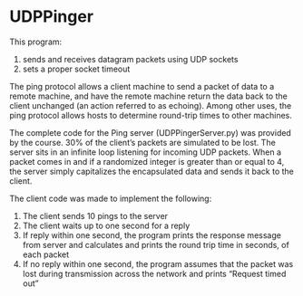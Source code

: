 # UDPPinger
This program:
1. sends and receives datagram packets using UDP sockets
2. sets a proper socket timeout

The ping protocol allows a client machine to send a packet of data to a remote machine, and have the remote machine return the data back to the client unchanged (an action referred to as echoing). Among other uses, the ping protocol allows hosts to determine round-trip times to
other machines.

The complete code for the Ping server (UDPPingerServer.py) was provided by the course. 30% of the client’s packets are simulated to be lost. The server sits in an infinite loop listening for incoming UDP packets. When a packet comes in and if a randomized integer is greater than or equal to 4, the server simply capitalizes the encapsulated data and sends it back to the client.

The client code was made to implement the following:
1. The client sends 10 pings to the server
2. The client waits up to one second for a reply
3. If reply within one second, the program prints the response message from server and calculates and prints the round trip time in seconds, of each packet
4. If no reply within one second, the program assumes that the packet was lost during transmission across the network and prints “Request timed out”
